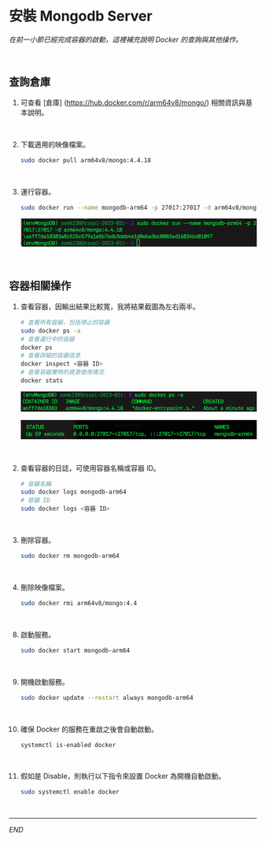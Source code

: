 # 安裝 Mongodb Server

_在前一小節已經完成容器的啟動，這裡補充說明 Docker 的查詢與其他操作。_

<br>


## 查詢倉庫

1. 可查看 [倉庫] (https://hub.docker.com/r/arm64v8/mongo/) 相關資訊與基本說明。

<br>

2. 下載適用的映像檔案。

    ```bash
    sudo docker pull arm64v8/mongo:4.4.18
    ``` 

<br>

3. 運行容器。

    ```bash
    sudo docker run --name mongodb-arm64 -p 27017:27017 -d arm64v8/mongo:4.4.18
    ```

    ![](images/img_39.png)

<br>

## 容器相關操作


1. 查看容器，因輸出結果比較寬，我將結果截圖為左右兩半。

    ```bash
    # 查看所有容器，包括停止的容器
    sudo docker ps -a
    # 查看運行中的容器
    docker ps
    # 查看詳細的容器信息
    docker inspect <容器 ID>
    # 查看容器實時的資源使用情況
    docker stats
    ```

    ![](images/img_40.png)

    ![](images/img_41.png)

<br>

2. 查看容器的日誌，可使用容器名稱或容器 ID。

    ```bash
    # 容器名稱
    sudo docker logs mongodb-arm64
    # 容器 ID
    sudo docker logs <容器 ID>
    ```

<br>

3. 刪除容器。

    ```bash
    sudo docker rm mongodb-arm64
    ```

<br>

4. 刪除映像檔案。

    ```bash
    sudo docker rmi arm64v8/mongo:4.4
    ```

<br>

8. 啟動服務。

    ```bash
    sudo docker start mongodb-arm64
    ```

<br>

9. 開機啟動服務。

    ```bash
    sudo docker update --restart always mongodb-arm64
    ```

<br>

10. 確保 Docker 的服務在重啟之後會自動啟動。

    ```bash
    systemctl is-enabled docker
    ```

<br>

11. 假如是 Disable，則執行以下指令來設置 Docker 為開機自動啟動。

    ```bash
    sudo systemctl enable docker
    ```

<br>

---

_END_